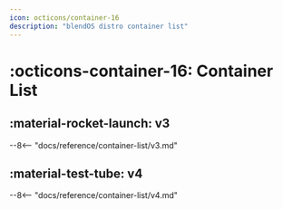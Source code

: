 ```yaml
---
icon: octicons/container-16
description: "blendOS distro container list"
---
```



# :octicons-container-16: Container List

## :material-rocket-launch: v3

--8<-- "docs/reference/container-list/v3.md"

## :material-test-tube: v4

--8<-- "docs/reference/container-list/v4.md"